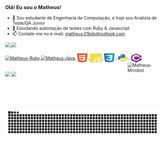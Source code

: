### Olá! Eu sou o Matheus!

- 🎈 Sou estudante de Engenharia da Computação, e hoje sou Analista de Teste/QA Junior
- 📌 Estudando automação de testes com Ruby & Javascript
- 📫 Contate-me no e-mail: matheus.01bds@outlook.com


 <div>
  <a href="https://github.com/mathxbs01">
  <img height="180em" src="https://github-readme-stats.vercel.app/api?username=mathxbs01&show_icons=true&theme=dark&include_all_commits=true&count_private=true"/>
  <img height="180em" src="https://github-readme-stats.vercel.app/api/top-langs/?username=mathxbs01&layout=compact&langs_count=7&theme=dark"/>
</div>
  
 <div style="display: inline_block"><br>
  <img align="center" alt="Matheus-Ruby" height="30" width="40" src="https://cdn.jsdelivr.net/gh/devicons/devicon/icons/ruby/ruby-plain.svg">
  <img align="center" alt="Matheus-Java" height="30" width="40" src="https://cdn.jsdelivr.net/gh/devicons/devicon/icons/java/java-original.svg">
  <img align="center" alt="Matheus-HTML" height="30" width="40" src="https://raw.githubusercontent.com/devicons/devicon/master/icons/html5/html5-original.svg">
  <img align="center" alt="Matheus-Js" height="30" width="40" src="https://raw.githubusercontent.com/devicons/devicon/master/icons/javascript/javascript-plain.svg">
  <img align="center" alt="Matheus-CSS" height="30" width="40" src="https://raw.githubusercontent.com/devicons/devicon/master/icons/css3/css3-original.svg">
  <img align="center" alt="Matheus-Python" height="30" width="40" src="https://raw.githubusercontent.com/devicons/devicon/master/icons/python/python-original.svg">
  <img align="center" alt="Matheus-Csharp" height="30" width="40" src="https://raw.githubusercontent.com/devicons/devicon/master/icons/csharp/csharp-original.svg">
  <img align="right" alt="Matheus-Mrrobot" height="150" width="105" src="https://giffiles.alphacoders.com/206/206746.gif">
</div>
  
 ##
  
 <div> 
  <a href="https://www.linkedin.com/in/matheus-bs" target="_blank"><img src="https://img.shields.io/badge/-LinkedIn-%230077B5?style=for-the-badge&logo=linkedin&logoColor=white" target="_blank"></a> 
 <a href="mailto:matheus.01bds@outlook.com" target="_blank"><img src="https://img.shields.io/badge/Microsoft_Outlook-0078D4?style=for-the-badge&logo=microsoft-outlook&logoColor=white" target="_blank">
 
  ![Snake animation](https://github.com/mathxbs01/mathxbs01/blob/output/github-contribution-grid-snake.svg)
 
</div>
